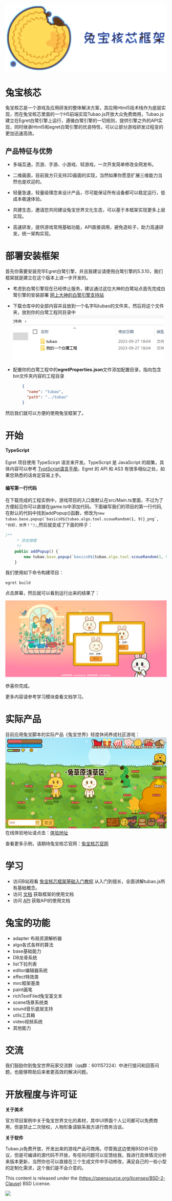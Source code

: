 <p align="center">
    <img src="./docs/img/logo.png">
</p>

# 兔宝核芯

​	兔宝核芯是一个游戏及应用研发的整体解决方案，其应用Html5技术栈作为底层实现，而在兔宝核芯里面的一个H5前端实现Tubao.js开放大众免费商用，Tubao.js建立在Egret白鹭引擎上运行，遵循白鹭引擎的一切规则，提供引擎之外的API实现，同时继承Html5和egret白鹭引擎的优良特性，可以让部分游戏研发过程变的更加迅速高效。



## 产品特征与优势

- 多端互通，页游、手游、小游戏、轻游戏，一次开发简单修改全网发布。

- 二维画面，目前我方只支持2D画面的实现，当然如果你愿意扩展三维能力当然也是欢迎的。

- 轻量急速，轻量级理念来设计产品，尽可能保证所有设备都可以稳定运行，低成本极速体验。

- 共建生态，邀请您共同建设兔宝世界文化生态，可以基于本框架实现更多上层实现。

- 高速研发，提供游戏常用基础功能，API直接调用，避免造轮子，助力高速研发，统一架构实现。





# 部署安装框架

首先你需要安装完毕Egret白鹭引擎，并且我建议请使用白鹭引擎的5.3.10，我们框架就是建立在这个版本上进一步开发的。

* 考虑到白鹭引擎现在已经停止服务，建议通过这位大神的白鹭站点首先完成白鹭引擎的安装部署 [网上大神的白鹭引擎支持站](https://egret.pages.dev/) 

* 下载仓库中的全部内容并且放到一个名字叫tubao的文件夹，然后将这个文件夹，放到你的白鹭工程同目录中![](./docs/img/yansi.jpg)

* 配置你的白鹭工程中的**egretProperties.json**文件添加配置目录，指向包含bin文件夹内容的工程目录

  ```json
      {
        "name": "tubao",
        "path": "../tubao"
      }
  ```


然后我们就可以方便的使用兔宝框架了。



# 开始

#### TypeScript

Egret 项目使用 TypeScirpt 语言来开发。TypeScript 是 JavaScript 的超集，具体内容可以参考 [TyptScript语言手册](http://bbs.egret.com/thread-1441-1-1.html)。Egret 的 API 和 AS3 有很多相似之处，如果您熟悉的话肯定容易上手。

#### 编写第一行代码

在下载完成的工程实例中，游戏项目的入口类默认在src/Main.ts里面，不过为了方便起见你可以直接在game.ts中添加代码。下面编写我们的项目的第一行代码,在默认的代码中找到addPopup()函数，修改为```new tubao.base.popup(`basics0${tubao.algo.tool.scoueRandom(1, 9)}_png`, "你好，世界！");```,然后就变成了下面的样子：

```typescript
/**
     * 添加弹窗
     */
    public addPopup() {
        new tubao.base.popup(`basics0${tubao.algo.tool.scoueRandom(1, 9)}_png`, "你好，世界！");
    }
```

我们使用如下命令构建项目：

    egret build

点击屏幕，然后就可以看到运行出来的结果了：

![](./docs/img/console.png)

恭喜你完成。

更多内容请参考学习模块查看文档学习。

# 实际产品

目前应用兔宝脚本的实际产品《兔宝世界》轻度休闲养成社区游戏：
![](./docs/img/game.png)
在线体验地址请点击：[体验地址](https://www.tubao.cc)<br/>

查看更多示例，请期待兔宝核芯官网：[兔宝核芯官网](https://core.tubao.cc)<br/>

# 学习

* 访问B站观看 [兔宝核芯框架基础入门教程](https://www.bilibili.com/video/BV1eQ9vYYE77/) 从入门到擅长，全面讲解tubao.js所有基础概念。
* 访问 [文档](https://core.tubao.cc/doc/index.html) 获取框架的使用文档
* 访问 [API](http://core.tubao.cc/api/index.html) 获取API的使用文档



# 兔宝的功能

* adapter 布局资源解析器
* algo各式各样的算法
* base基础能力
* DB龙骨系统
* list下拉列表
* editor编辑器系统
* effect特效类
* mvc框架基类
* paint画笔
* richTextFiled兔宝富文本
* scene场景系统类
* sound音乐底层支持
* utils工具箱
* video视频系统
* 其他能力



# 交流

我们鼓励你到兔宝世界玩家交流群（qq群：601157224）中进行提问和回答问题，也能够帮助后来者更高效的解决问题。



# 开放程度与许可证

**关于美术**

​	官方项目案例中关于兔宝世界文化的素材，其中UI界面个人公司都可以免费商用，但是禁止二次授权，人物形象请联系我方进行商务洽谈。

**关于软件**

​	Tubao.js免费开放，开发出来的游戏产品可商用。尽管我这边使用BSD许可协议，但是可编译的源代码不开放，有任何问题可以反馈给我，我进行具体情况分析来版本更新，当然你也可以直接在三个生成文件中手动修改，满足自己的一些小型的定制化需求，这个我们是不会介意的。

This content is released under the (https://opensource.org/licenses/BSD-2-Clause) BSD License.

![](https://img.shields.io/badge/license-New%20BSD-blue.svg)
